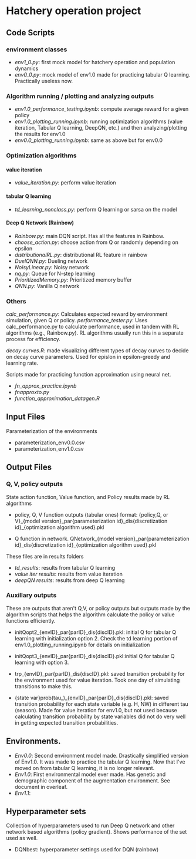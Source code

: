 # Hatchery operation project
## Code Scripts

### environment classes
- *env1_0.py*: first mock model for hatchery operation and population dynamics
- *env0_0.py*: mock model of env1.0 made for practicing tabular Q learning. Practically useless now.



### Algorithm running / plotting and analyzing outputs
- *env1.0_performance_testing.ipynb*: compute average reward for a given policy
- *env1.0_plotting_running.ipynb*: running optimization algorithms (value iteration, Tabular Q learning, DeepQN, etc.) and then analyzing/plotting the results for env1.0
- *env0.0_plotting_running.ipynb*: same as above but for env0.0

### Optimization algorithms
#### value iteration
- *value_iteration.py*: perform value iteration
  
#### tabular Q learning
- *td_learning_nonclass.py*: perform Q learning or sarsa on the model

#### Deep Q Network (Rainbow)
- *Rainbow.py*: main DQN script. Has all the features in Rainbow.
- *choose_action.py*: choose action from Q or randomly depending on epsilon 
- *distributionalRL.py*: distributional RL feature in rainbow
- *DuelQNN.py*: Dueling network
- *NoisyLinear.py*: Noisy network
- *nq.py*: Queue for N-step learning
- *PrioritizedMemory.py*: Prioritized memory buffer
- *QNN.py*: Vanilla Q network

### Others

*calc_performance.py*: Calculates expected reward by environment simulation, given Q or policy.
*performance_tester.py*: Uses calc_performance.py to calculate performance, used in tandem with RL algorithms (e.g., Rainbow.py). RL algorithms usually run this in a separate process for efficiency.

*decay curves.R*: made visualizing different types of decay curves to decide on decay curve parameters. Used for epislon in epsilon-greedy and learning rate.

Scripts made for practicing function approximation using neural net.
- *fn_approx_practice.ipynb*
- *fnapproxto.py*
- *function_approximation_datagen.R*

## Input Files
Parameterization of the environments 
- parameterization_env0.0.csv
- parameterization_env1.0.csv

## Output Files
### Q, V, policy outputs
State action function, Value function, and Policy results made by RL algorithms
- policy, Q, V function outputs (tabular ones)
format: 
{policy,Q, or V}_{model version}\_par{parameterization id}\_dis{discretization id}\_{optimization algorithm used}.pkl

- Q function in network.
QNetwork_{model version}\_par{parameterization id}\_dis{discretization id}\_{optimization algorithm used}.pkl

These files are in results folders
  - *td_results*: results from tabular Q learning
  - *value iter results*: results from value iteration
  - *deepQN results*: results from deep Q learning

### Auxillary outputs
These are outputs that aren't Q,V, or policy outputs but outputs made by the algorithm scripts that helps the algorithm calculate the policy or value functions efficiently. 

- initQopt2_{envID}_par{parID}_dis{discID}.pkl: initial Q for tabular Q learning with initialization option 2. Check the td learning portion of env1.0_plotting_running.ipynb for details on initialization

- initQopt3_{envID}_par{parID}_dis{discID}.pkl:initial Q for tabular Q learning with option 3.
- trp_{envID}_par{parID}_dis{discID}.pkl: saved transition probability for the environment used for value iteration. Took one day of simulating transitions to make this.
- {state var}prob(tau_)_{envID}_par{parID}_dis{discID}.pkl: saved transition probability for each state variable (e.g. H, NW) in different tau (season). Made for value iteration for env1.0, but not used because calculating transition probability by state variables did not do very well in getting expected transition probabilities.



## Environments.
- *Env0.0*: Second environment model made. Drastically simplified version of Env1.0. It was made to practice the tabular Q learning. Now that I've moved on from tabular Q learning, it is no longer relevant.
- *Env1.0*: First environmental model ever made. Has genetic and demographic component of the augmentation environment. See document in overleaf.
- *Env1.1*: 


## Hyperparameter sets

Collection of hyperparameters used to run Deep Q network and other network based algorithms (policy gradient). Shows performance of the set used as well.

- DQNbest: hyperparameter settings used for DQN (rainbow)
